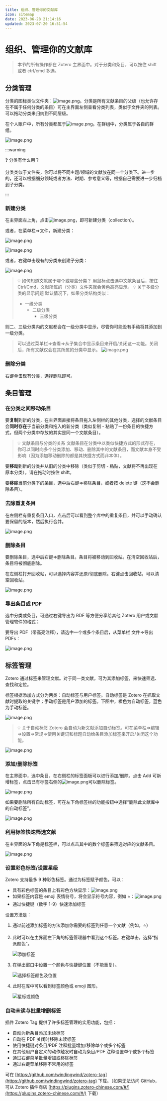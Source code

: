 ```yaml
---
title: 组织、管理你的文献库
icon: sitemap
date: 2023-06-28 21:14:16
updated: 2023-07-20 16:51:54
---
```


# 组织、管理你的文献库

> 本节的所有操作都在 Zotero 主界面中。对于分类和条目，可以按住 shift 或者 ctrl/cmd 多选。

## 分类管理

分类的图标类似文件夹：![image.png](../assets/images/icon-collection.png)。分类是所有文献条目的父级（也允许存在不属于任何分类的条目）可在主界面左侧查看分类列表，类似于文件夹的列表。可以拖动分类来归纳到不同层级。

在个人账户中，所有分类都属于![image.png](../assets/images/icon-我的文库.png)。在群组中，分类属于各自的群组。

![image.png](../assets/images/image-文库合集-1.png)

:::warning

❓ 分类有什么用？

分类类似于文件夹，你可以将不同主题/领域的文献放在同一个分类下。进一步的，还可以根据细分领域或者方法、时期、参考意义等，根据自己需要进一步归档到子分类。

:::

### 新建分类

在主界面左上角，点击![image.png](../assets/images/icon-新建分类.png)，即可新建分类（collection）。

或者，在菜单栏=>文件，新建分类：

![image.png](../assets/images/image-新建合集-菜单.png)

![image.png](../assets/images/image-新建合集.png)

或者，右键单击现有的分类来创建子分类：

![image.png](../assets/images/image-新建子合集.png)

> 💡 如何知道文献属于哪个或哪些分类？
> 用鼠标点击选中文献条目后，按住 Ctrl/Cmd，文献所属的（分类）文件夹就会黄色高亮显示。
> 💡 关于多级分类的显示问题
> 默认情况下，如果分类结构类似：
>
> - 一级分类
>   - 二级分类
>     - 三级分类

则二、三级分类内的文献都会在一级分类中显示，尽管你可能没有手动将其添加到一级分类。

> 可以通过菜单栏=>查看=>从子集合中显示条目来开启/关闭这一功能。关闭后，所有文献仅会在其所属的分类中显示。
> ![image.png](../assets/images/image-显示子集合中的条目.png)

### 删除分类

右键单击现有分类，选择删除即可。

## 条目管理

### 在分类之间移动条目

要**复制**到新的分类，在主界面直接将条目拖入左侧栏的其他分类，选择的文献条目会**同时存在**于当前分类和拖入的新分类（类似复制 - 粘贴了一份条目的快捷方式，但两个分类中存放的其实是同一个文献条目）。

> 💡 文献条目与分类的关系
> 文献条目在分类中以类似快捷方式的形式存在，你可以同时向多个分类添加、移动、删除其中的文献条目，而文献本身不受影响（因为添加移动删除的都是其快捷方式而非本体）。

要**移动**到新的分类并从旧的分类中移除（类似于剪切 - 粘贴，文献将不再出现在原本分类），请在拖动时按住 shift。

要**移除**当前分类下的条目，选中后右键=>移除条目，或者按 delete 键（这不会删除条目）。

### 去除重复条目

在左侧栏有重复条目入口，点击后可以看到整个库中的重复条目，并可以手动确认要保留的版本，然后执行合并。

![image.png](../assets/images/image-合并重复条目.png)

### 删除条目

要删除条目，选中后右键=>删除条目。条目将被移动到回收站。在清空回收站后，条目将被彻底删除。

在左侧栏打开回收站，可以选择内容并还原/彻底删除。右键点击回收站，可以清空回收站。

![image.png](../assets/images/image-回收站.png)

### 导出条目或 PDF

选中分类或条目，可通过右键导出为 RDF 等方便分享给其他 Zotero 用户或文献管理软件的格式；

要导出 PDF（带高亮注释），请选中一个或多个条目后，从菜单栏 文件=>导出 PDFs：

![image.png](../assets/images/image-menu-文件.png)

## 标签管理

Zotero 通过标签来管理文献。对于同一类文献，可为其添加标签，来快速筛选、查找和定位。

标签根据添加方式分为两类：自动标签与用户标签。自动标签是 Zotero 在抓取文献时提取的关键字；手动标签是用户添加的标签。下图中，橙色为自动标签，蓝色为手动标签。

![image.png](../assets/images/image-标签管理.png)

> 💡 关于自动标签
> Zotero 会自动为新文献添加自动标签。可在菜单栏=>编辑=>设置=>常规=>使用关键词和标题自动给条目添加标签来开启/关闭这个功能。

![image.png](../assets/images/image-使用关键词和标题自动给条目添加标签.png)

### 添加/删除标签

在主界面中，选中条目，在右侧栏的标签面板可以进行添加/删除。点击 Add 可新增标签，点击已有标签右侧的![image.png](../assets/images/icon-删除标签.png)可以删除标签。

![image.png](../assets/images/image-标签.png)

如果要删除所有自动标签，可在左下角标签栏的功能按钮中选择“删除此文献库中的自动标签”。

![image.png](../assets/images/image-删除自动标签.png)

### 利用标签快速筛选文献

在主界面的左下角是标签栏，可以点击其中的数个标签来筛选对应的文献条目。

![image.png](../assets/images/image-首页左下角标签区域.png)

### 设置彩色标签/设置星级

Zotero 支持最多 9 种彩色标签。通过为标签赋予颜色，可以：

- 具有彩色标签的条目上有彩色方块显示：![image.png](../assets/images/image-彩色标签.png)
- 如果标签内容是 emoji 表情符号，将会显示符号内容，例如 ⭐：![image.png](../assets/images/image-标签-emoji.png)
- 通过快捷键（数字 1-9）快速添加标签

设置方法是：

1. 通过前述添加标签的方法添加你需要的标签到任意一个文献（例如，⭐）
2. 此时可以在主界面左下角的标签管理器中看到这个标签。右键单击，选择“指派颜色”。

   ![添加标签](../assets/images/image-添加标签-添加颜色.png)

3. 在弹出窗口中设置一个颜色与快捷键位置（不能重复）。

   ![选择标签颜色及位置](../assets/images/image-选择标签颜色及位置.png)

4. 此时在库中可以看到标签颜色或 emoji 图形。

   ![星标或颜色](../assets/images/image-标签-星标或颜色.png)

### 自动未读与批量增删标签

插件 Zotero Tag 提供了许多标签管理的实用功能，包括：

- 自动为新条目添加未读标签
- 自动在 PDF 关闭时移除未读标签
- 使用快捷键对条目/PDF 注释批量增加/移除单个或多个标签
- 在其他用户自定义的动作触发时自动为条目/PDF 注释设置单个或多个标签
- 通过右键菜单批量增加或移除标签
- 通过右键菜单移除不常用的标签

可在 [https://github.com/windingwind/zotero-tag](https://github.com/windingwind/zotero-tag) 下载。（如果无法访问 GitHub，可从 Zotero 插件商店 [https://plugins.zotero-chinese.com/#/](https://plugins.zotero-chinese.com/#/) 下载）
